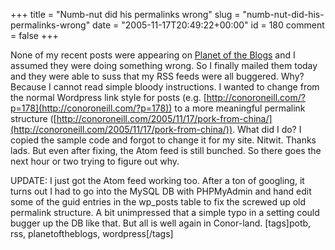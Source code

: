 +++
title = "Numb-nut did his permalinks wrong"
slug = "numb-nut-did-his-permalinks-wrong"
date = "2005-11-17T20:49:22+00:00"
id = 180
comment = false
+++

None of my recent posts were appearing on [Planet of the Blogs](http://www.planetoftheblogs.com/) and I assumed they were doing something wrong. So I finally mailed them today and they were able to suss that my RSS feeds were all buggered. Why? Because I cannot read simple bloody instructions. I wanted to change from the normal Wordpress link style for posts (e.g. [http://conoroneill.com/?p=178](http://conoroneill.com/?p=178)) to a more meaningful permalink structure ([http://conoroneill.com/2005/11/17/pork-from-china/](http://conoroneill.com/2005/11/17/pork-from-china/)). What did I do? I copied the sample code and forgot to change it for my site. Nitwit. Thanks lads. But even after fixing, the Atom feed is still bunched. So there goes the next hour or two trying to figure out why.

UPDATE: I just got the Atom feed working too. After a ton of googling, it turns out I had to go into the MySQL DB with PHPMyAdmin and hand edit some of the guid entries in the wp_posts table to fix the screwed up old permalink structure. A bit unimpressed that a simple typo in a setting could bugger up the DB like that. But all is well again in Conor-land.
[tags]potb, rss, planetoftheblogs, wordpress[/tags]
